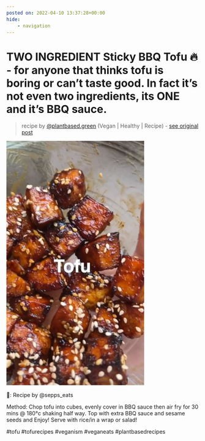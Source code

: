 ```yaml
---
posted on: 2022-04-10 13:37:28+00:00
hide:
    - navigation
---
```


# TWO INGREDIENT Sticky BBQ Tofu 🔥 - for anyone that thinks tofu is boring or can’t taste good. In fact it’s not even two ingredients, its ONE and it’s BBQ sauce. 

> recipe by [@plantbased.green](https://www.instagram.com/plantbased.green/) 
(Vegan | Healthy | Recipe) - [see original post](https://instagram.com/p/CcLCPirKk3k)

![](../img/plantbased.green_10-04-2022_1304.png)


📸: Recipe by @sepps_eats

Method:
Chop tofu into cubes, evenly cover in BBQ sauce then air fry for 30 mins @ 180°c shaking half way. Top with extra BBQ sauce and sesame seeds and Enjoy! Serve with rice/in a wrap or salad!

\#tofu \#tofurecipes \#veganism \#veganeats \#plantbasedrecipes 